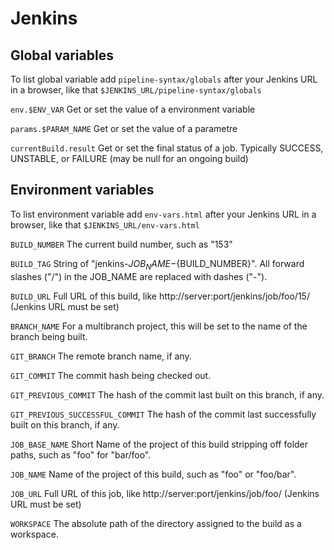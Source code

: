 # Jenkins

## Global variables

To list global variable add `pipeline-syntax/globals` after your Jenkins URL in a browser, like that `$JENKINS_URL/pipeline-syntax/globals`

`env.$ENV_VAR` Get or set the value of a environment variable

`params.$PARAM_NAME` Get or set the value of a parametre

`currentBuild.result` Get or set the final status of a job. Typically SUCCESS, UNSTABLE, or FAILURE (may be null for an ongoing build)

## Environment variables

To list environment variable add `env-vars.html` after your Jenkins URL in a browser, like that `$JENKINS_URL/env-vars.html`

`BUILD_NUMBER` The current build number, such as "153"

`BUILD_TAG` String of "jenkins-${JOB_NAME}-${BUILD_NUMBER}". All forward slashes ("/") in the JOB_NAME are replaced with dashes ("-").

`BUILD_URL` Full URL of this build, like http://server:port/jenkins/job/foo/15/ (Jenkins URL must be set)

`BRANCH_NAME` For a multibranch project, this will be set to the name of the branch being built.

`GIT_BRANCH` The remote branch name, if any.

`GIT_COMMIT` The commit hash being checked out.

`GIT_PREVIOUS_COMMIT` The hash of the commit last built on this branch, if any.

`GIT_PREVIOUS_SUCCESSFUL_COMMIT` The hash of the commit last successfully built on this branch, if any.

`JOB_BASE_NAME` Short Name of the project of this build stripping off folder paths, such as "foo" for "bar/foo".

`JOB_NAME` Name of the project of this build, such as "foo" or "foo/bar".

`JOB_URL` Full URL of this job, like http://server:port/jenkins/job/foo/ (Jenkins URL must be set)

`WORKSPACE` The absolute path of the directory assigned to the build as a workspace.

